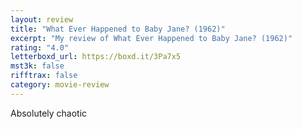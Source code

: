 ```yaml
---
layout: review
title: "What Ever Happened to Baby Jane? (1962)"
excerpt: "My review of What Ever Happened to Baby Jane? (1962)"
rating: "4.0"
letterboxd_url: https://boxd.it/3Pa7x5
mst3k: false
rifftrax: false
category: movie-review
---
```


Absolutely chaotic
